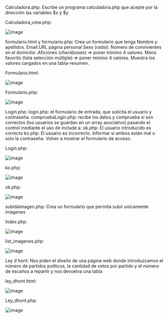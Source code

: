 Calculadora.php: Escribe un programa calculadora.php que acepte por la dirección las variables $x y $y

Calculadora_view.php: 

![image](https://github.com/user-attachments/assets/98327a88-8d85-4758-b5c0-f32b72975cb7)


formulario.html y formulario.php: Crea un formulario que tenga Nombre y apellidos.
Email.URL página personal Sexo (radio).
Número de convivientes en el domicilio
.Aficiones (checkboxes) => poner mínimo 4 valores. 
Menú favorito (lista selección múltiple) => poner mínimo 4 valores. 
Muestra los valores cargados en una tabla-resumen.

Formulario.html:

![image](https://github.com/user-attachments/assets/c7129bc5-8453-4e85-85f3-99b5ee701fe6)

Formulario.php:

![image](https://github.com/user-attachments/assets/8e6b8e08-dad5-421d-80d0-3d0212034700)

Login.php: login.php: el formulario de entrada, que solicita el usuario y contraseña. compruebaLogin.php:
recibe los datos y comprueba si son correctos (los usuarios se guardan en un array asociativo) pasando
el control mediante el uso de include a:
ok.php: El usuario introducido es correcto
ko.php: El usuario es incorrecto. Informar si ambos están mal o solo la contraseña. Volver a mostrar el
formulario de acceso.

Login.php:

![image](https://github.com/user-attachments/assets/817bacd3-edfc-4320-b219-9fb321052f05)

ko.php:

![image](https://github.com/user-attachments/assets/24168781-fe64-40df-9fc4-b9e8f5d77cec)

ok.php:

![image](https://github.com/user-attachments/assets/a5edf9ce-7f5c-4b80-b363-5165a9b66e29)

subidaImagen.php: Crea un formulario que permita subir unicamente imágenes

Index.php:

![image](https://github.com/user-attachments/assets/f7d4b019-bb1a-47ef-9dab-94f4b5f210e5)


list_imagenes.php:

![image](https://github.com/user-attachments/assets/9086bc4f-eca5-4775-8eec-1bf92cd2fef0)

Ley d´hont: Nos piden el diseño de una página web donde introduzcamos el número de partidos políticos, la
cantidad de votos por partido y el número de escaños a repartir y nos devuelva una tabla

ley_dhont.html: 

![image](https://github.com/user-attachments/assets/cf85e11d-75a1-4958-87d9-c7392d4a91f8)

Ley_dhont.php:

![image](https://github.com/user-attachments/assets/208bbf47-8d25-4a36-921f-30d0e78beef5)






























